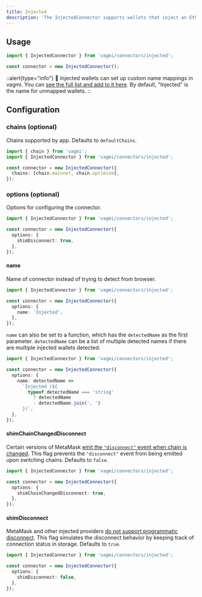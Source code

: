 ```yaml
---
title: Injected
description: 'The InjectedConnector supports wallets that inject an Ethereum Provider into the browser or window. The MetaMask browser extension is the most popular example of this.'
---
```


## Usage

```ts
import { InjectedConnector } from 'vagmi/connectors/injected';

const connector = new InjectedConnector();
```

::alert{type="info"}
💼 Injected wallets can set up custom name mappings in vagmi. You can [see the
full list and add to it
here](https://github.com/tmm/wagmi/blob/main/packages/core/src/utils/getInjectedName.ts).
By default, "Injected" is the name for unmapped wallets.
::

## Configuration

### chains (optional)

Chains supported by app. Defaults to `defaultChains`.

```ts
import { chain } from 'vagmi';
import { InjectedConnector } from 'vagmi/connectors/injected';

const connector = new InjectedConnector({
  chains: [chain.mainnet, chain.optimism],
});
```

### options (optional)

Options for configuring the connector.

```ts
import { InjectedConnector } from 'vagmi/connectors/injected';

const connector = new InjectedConnector({
  options: {
    shimDisconnect: true,
  },
});
```

#### name

Name of connector instead of trying to detect from browser.

```ts
import { InjectedConnector } from 'vagmi/connectors/injected';

const connector = new InjectedConnector({
  options: {
    name: 'Injected',
  },
});
```

`name` can also be set to a function, which has the `detectedName` as the first parameter. `detectedName` can be a list of multiple detected names if there are multiple injected wallets detected.

```ts
import { InjectedConnector } from 'vagmi/connectors/injected';

const connector = new InjectedConnector({
  options: {
    name: detectedName =>
      `Injected (${
        typeof detectedName === 'string'
          ? detectedName
          : detectedName.join(', ')
      })`,
  },
});
```

#### shimChainChangedDisconnect

Certain versions of MetaMask [emit the `"disconnect"` event when chain is changed](https://github.com/MetaMask/metamask-extension/issues/13375#issuecomment-1027663334). This flag prevents the `"disconnect"` event from being emitted upon switching chains. Defaults to `false`.

```ts
import { InjectedConnector } from 'vagmi/connectors/injected';

const connector = new InjectedConnector({
  options: {
    shimChainChangedDisconnect: true,
  },
});
```

#### shimDisconnect

MetaMask and other injected providers [do not support programmatic disconnect](https://github.com/MetaMask/metamask-extension/issues/10353). This flag simulates the disconnect behavior by keeping track of connection status in storage. Defaults to `true`.

```ts {5}
import { InjectedConnector } from 'vagmi/connectors/injected';

const connector = new InjectedConnector({
  options: {
    shimDisconnect: false,
  },
});
```
